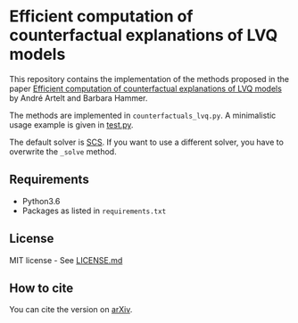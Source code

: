# Efficient computation of counterfactual explanations of LVQ models

This repository contains the implementation of the methods proposed in the paper [Efficient computation of counterfactual explanations of LVQ models](paper.pdf) by André Artelt and Barbara Hammer.

The methods are implemented in `counterfactuals_lvq.py`. A minimalistic usage example is given in [test.py](test.py).

The default solver is [SCS](https://github.com/cvxgrp/scs). If you want to use a different solver, you have to overwrite the `_solve` method.

## Requirements

- Python3.6
- Packages as listed in `requirements.txt`

## License

MIT license - See [LICENSE.md](LICENSE.md)

## How to cite

You can cite the version on [arXiv](https://arxiv.org/abs/1908.00735).